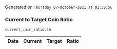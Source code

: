 Generated on `Thursday 07-October-2021 at 01:58:56`

### Current to Target Coin Ratio
`current_coin_ratio.sh`

Date|Current|Target|Ratio
---|---|---|---
